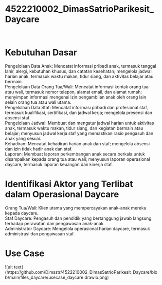 # 4522210002_DimasSatrioParikesit_Daycare
<br>
<h1>Kebutuhan Dasar</h1>
Pengelolaan Data Anak: Mencatat informasi pribadi anak, termasuk tanggal lahir, alergi, kebutuhan khusus, dan catatan kesehatan; mengelola jadwal harian anak, termasuk waktu makan, tidur siang, dan aktivitas belajar atau bermain.<br>
Pengelolaan Data Orang Tua/Wali: Mencatat informasi kontak orang tua atau wali, termasuk nomor telepon, alamat email, dan alamat rumah; menyimpan informasi mengenai izin pengambilan anak oleh orang lain selain orang tua atau wali utama.<br>
Pengelolaan Data Staf: Mencatat informasi pribadi dan profesional staf, termasuk kualifikasi, sertifikasi, dan jadwal kerja; mengelola presensi dan absensi staf.<br>
Pengelolaan Jadwal: Membuat dan mengatur jadwal harian untuk aktivitas anak, termasuk waktu makan, tidur siang, dan kegiatan bermain atau belajar; menyusun jadwal kerja staf yang memastikan rasio pengasuh dan anak yang sesuai.<br>
Kehadiran: Mencatat kehadiran harian anak dan staf; mengelola absensi dan izin tidak hadir anak dan staf.<br>
Laporan: Membuat laporan perkembangan anak secara berkala untuk disampaikan kepada orang tua atau wali; menyusun laporan operasional daycare, termasuk laporan keuangan dan kinerja staf.<br>

<h1>Identifikasi Aktor yang Terlibat dalam Operasional Daycare</h1>
Orang Tua/Wali: Klien utama yang mempercayakan anak-anak mereka kepada daycare.<br>
Staf Daycare: Pengasuh dan pendidik yang bertanggung jawab langsung terhadap perawatan dan pengawasan anak-anak.<br>
Administrator Daycare: Mengelola operasional harian daycare, termasuk administrasi dan pengawasan staf.<br>

<h1>Use Case</h1>
![alt text](https://github.com/Dimsstr/4522210002_DimasSatrioParikesit_Daycare/blob/main/files_daycare/usecase_daycare.drawio.png)






